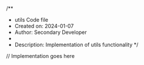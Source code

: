 /**
 * utils Code file
 * Created on: 2024-01-07
 * Author: Secondary Developer
 *
 * Description: Implementation of utils functionality
 */
 
// Implementation goes here

